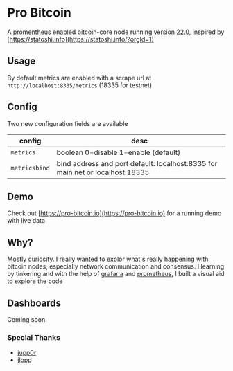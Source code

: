 # Pro Bitcoin

A [promentheus](https://prometheus.io/docs/introduction/overview/) enabled bitcoin-core node running version [22.0](https://github.com/bitcoin/bitcoin/tree/v22.0), inspired by [https://statoshi.info](https://statoshi.info/?orgId=1)

## Usage

By default metrics are enabled with a scrape url at `http://localhost:8335/metrics` (18335 for testnet)

## Config

Two new configuration fields are available

| config | desc |
| ----   | --------------|
| `metrics`      | boolean 0=disable 1=enable (default) |
| `metricsbind`  | bind address and port default: localhost:8335 for main net or localhost:18335 |


## Demo

Check out [https://pro-bitcoin.io](https://pro-bitcoin.io) for a running demo with live data

## Why?

Mostly curiosity. I really wanted to explor what's really happening with bitcoin nodes, especially network communication and consensus.
I learning by tinkering and with the help of [grafana](http://docs.grafana.org/guides/getting_started/) and [prometheus](https://github.com/jupp0r/prometheus-cpp), I built a visual aid to explore the code

## Dashboards

Coming soon

### Special Thanks

* [jupp0r](https://github.com/jupp0r)
* [jlopp](https://github.com/jlopp)

